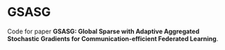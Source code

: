 # GSASG

Code for paper **GSASG: Global Sparse with Adaptive Aggregated Stochastic Gradients for Communication-efficient Federated Learning**.
#
